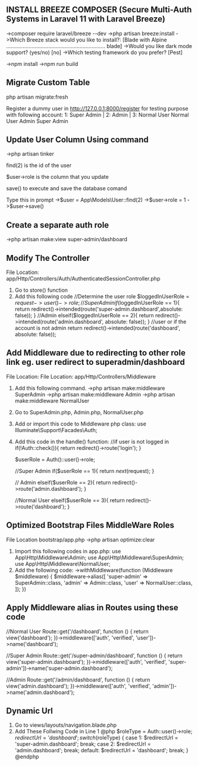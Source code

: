 ## INSTALL BREEZE COMPOSER (Secure Multi-Auth Systems in Laravel 11 with Laravel Breeze)

->composer require laravel/breeze --dev
->php artisan breeze:install
->Which Breeze stack would you like to install?: [Blade with Alpine .................................................................. blade]
->Would you like dark mode support? (yes/no) [no]
->Which testing framework do you prefer? [Pest]

->npm install
->npm run build

## Migrate Custom Table

php artisan migrate:fresh

Register a dummy user in http://127.0.0.1:8000/register for testing purpose with following account:
1: Super Admin | 2: Admin | 3: Normal User
Normal User
Admin
Super Admin

## Update User Column Using command

->php artisan tinker

find(2) is the id of the user

$user->role is the column that you update

save() to execute and save the database comand

Type this in prompt
->$user = App\Models\User::find(2)
->$user->role = 1
->$user->save()

## Create a separate auth role

->php artisan make:view super-admin/dashboard

## Modify The Controller

File Location: app/Http/Controllers/Auth/AuthenticatedSessionController.php

1.  Go to store() function
2.  Add this following code
    //Determine the user role
    $loggedInUserRole = $request->user()->role;
    //Super Admin
    if ($loggedInUserRole == 1){
    return redirect()->intended(route('super-admin.dashboard',absolute: false));
    }
    //Admin
    elseif($loggedInUserRole == 2){
    return redirect()->intended(route('admin.dashboard', absolute: false));
    }
    //user or if the account is not admin
    return redirect()->intended(route('dashboard', absolute: false));

## Add Middleware due to redirecting to other role link eg. user redirect to superadmin/dashboard

File Location: File Location: app/Http/Controllers/Middleware

1.  Add this following command.
    ->php artisan make:middleware SuperAdmin
    ->php artisan make:middleware Admin
    ->php artisan make:middleware NormalUser
2.  Go to SuperAdmin.php, Admin.php, NormalUser.php
3.  Add or import this code to Middleware php class:
    use Illuminate\Support\Facades\Auth;
4.  Add this code in the handle() function:
    //if user is not logged in
    if(!Auth::check()){
    return redirect()->route('login');
    }

    $userRole = Auth()::user()->role;

    //Super Admin
    if($userRole == 1){
        return $next($request);
    }

    // Admin
    elseif($userRole == 2){
    return redirect()->route('admin.dashboard');
    }

    //Normal User
    elseif($userRole == 3){
    return redirect()->route('dashboard');
    }

## Optimized Bootstrap Files MiddleWare Roles

File Location bootstrap/app.php
->php artisan optimize:clear

1. Import this following codes in app.php:
   use App\Http\Middleware\Admin;
   use App\Http\Middleware\SuperAdmin;
   use App\Http\Middleware\NormalUser;
2. Add the following code:
   ->withMiddleware(function (Middleware $middleware) {
   $middleware->alias([
   'super-admin' => SuperAdmin::class,
   'admin' => Admin::class,
   'user' => NormalUser::class,
   ]);
   })

## Apply Middleware alias in Routes using these code

//Normal User
Route::get('/dashboard', function () {
return view('dashboard');
})->middleware(['auth', 'verified', 'user'])->name('dashboard');

//Super Admin
Route::get('/super-admin/dashboard', function () {
return view('super-admin.dashboard');
})->middleware(['auth', 'verified', 'super-admin'])->name('super-admin.dashboard');

//Admin
Route::get('/admin/dashboard', function () {
return view('admin.dashboard');
})->middleware(['auth', 'verified', 'admin'])->name('admin.dashboard');

## Dynamic Url

1.  Go to views/layouts/navigation.blade.php
2.  Add These Follwing Code in Line 1
    @php
    $roleType = Auth::user()->role;
    $redirectUrl = 'dashboard';
    switch ($roleType) {
    case 1:
    $redirectUrl = 'super-admin.dashboard';
    break;
    case 2:
    $redirectUrl = 'admin.dashboard';
    break;
    default:
    $redirectUrl = 'dashboard';
    break;
    }
    @endphp
